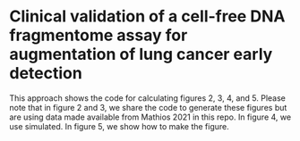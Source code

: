 # Clinical validation of a cell-free DNA fragmentome assay for augmentation of lung cancer early detection

This approach shows the code for calculating figures 2, 3, 4, and 5. Please note that in figure 2 and 3, we share the code to generate these figures but are using data made available from Mathios 2021 in this repo. In figure 4, we use simulated. In figure 5, we show how to make the figure.
